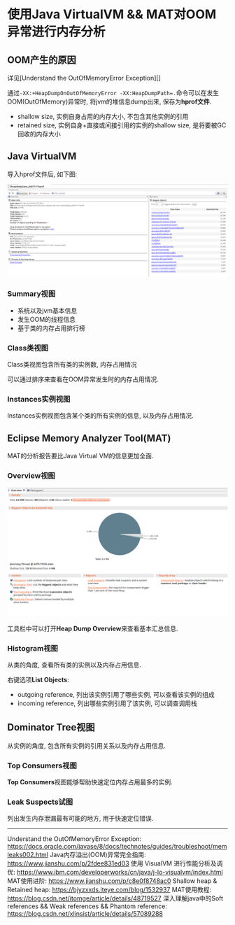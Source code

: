 # 使用Java VirtualVM && MAT对OOM异常进行内存分析

## OOM产生的原因

详见[Understand the OutOfMemoryError Exception][]

通过`-XX:+HeapDumpOnOutOfMemoryError -XX:HeapDumpPath=.`命令可以在发生OOM(OutOfMemory)异常时,
将jvm的堆信息dump出来, 保存为**hprof文件**.

- shallow size, 实例自身占用的内存大小, 不包含其他实例的引用
- retained size, 实例自身+直接或间接引用的实例的shallow size, 是将要被GC回收的内存大小

## Java VirtualVM

导入hprof文件后, 如下图:

![](jvirtualvm_headdump_summary.png)

### Summary视图

- 系统以及jvm基本信息
- 发生OOM的线程信息
- 基于类的内存占用排行榜


### Class类视图

Class类视图包含所有类的实例数, 内存占用情况

可以通过排序来查看在OOM异常发生时的内存占用情况.


### Instances实例视图

Instances实例视图包含某个类的所有实例的信息, 以及内存占用情况.

## Eclipse Memory Analyzer Tool(MAT)

MAT的分析报告要比Java Virtual VM的信息更加全面.

### Overview视图

![](mat_summary.png)

工具栏中可以打开**Heap Dump Overview**来查看基本汇总信息.

### Histogram视图

从类的角度, 查看所有类的实例以及内存占用信息.

右键选项**List Objects**:

- outgoing reference, 列出该实例引用了哪些实例, 可以查看该实例的组成
- incoming reference, 列出哪些实例引用了该实例, 可以调查调用栈

## Dominator Tree视图

从实例的角度, 包含所有实例的引用关系以及内存占用信息.

### Top Consumers视图

**Top Consumers**视图能够帮助快速定位内存占用最多的实例.

### Leak Suspects试图

列出发生内存泄漏最有可能的地方, 用于快速定位错误.

---

Understand the OutOfMemoryError Exception: https://docs.oracle.com/javase/8/docs/technotes/guides/troubleshoot/memleaks002.html
Java内存溢出(OOM)异常完全指南: https://www.jianshu.com/p/2fdee831ed03
使用 VisualVM 进行性能分析及调优: https://www.ibm.com/developerworks/cn/java/j-lo-visualvm/index.html
MAT使用进阶: https://www.jianshu.com/p/c8e0f8748ac0
Shallow heap & Retained heap: https://bjyzxxds.iteye.com/blog/1532937
MAT使用教程: https://blog.csdn.net/itomge/article/details/48719527
深入理解java中的Soft references && Weak references && Phantom reference: https://blog.csdn.net/xlinsist/article/details/57089288
